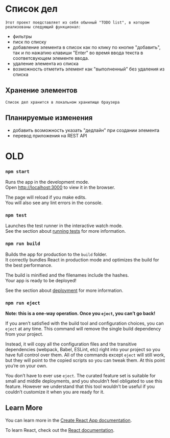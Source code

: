 # Список дел

    Этот проект поедставляет из себя обычный "TODO list", в котором реализованы следующий функционал:

- фильтры
- писк по списку
- добавление элемента в список как по клику по кнопке "добавить", так и по нажатию клавиши "Enter" во время ввода текста в соответсвующем элементе ввода.
- удаление элемента из списка
- возможность отметить элемент как "выполненный" без удаления из списка

## Хранение элементов

    Список дел хранится в локальном хранилище браузера

## Планируемые изменения
- добавить возможность указать "дедлайн" при создании элемента
- перевод приложения на REST API

# OLD
### `npm start`

Runs the app in the development mode.\
Open [http://localhost:3000](http://localhost:3000) to view it in the browser.

The page will reload if you make edits.\
You will also see any lint errors in the console.

### `npm test`

Launches the test runner in the interactive watch mode.\
See the section about [running tests](https://facebook.github.io/create-react-app/docs/running-tests) for more information.

### `npm run build`

Builds the app for production to the `build` folder.\
It correctly bundles React in production mode and optimizes the build for the best performance.

The build is minified and the filenames include the hashes.\
Your app is ready to be deployed!

See the section about [deployment](https://facebook.github.io/create-react-app/docs/deployment) for more information.

### `npm run eject`

**Note: this is a one-way operation. Once you `eject`, you can’t go back!**

If you aren’t satisfied with the build tool and configuration choices, you can `eject` at any time. This command will remove the single build dependency from your project.

Instead, it will copy all the configuration files and the transitive dependencies (webpack, Babel, ESLint, etc) right into your project so you have full control over them. All of the commands except `eject` will still work, but they will point to the copied scripts so you can tweak them. At this point you’re on your own.

You don’t have to ever use `eject`. The curated feature set is suitable for small and middle deployments, and you shouldn’t feel obligated to use this feature. However we understand that this tool wouldn’t be useful if you couldn’t customize it when you are ready for it.

## Learn More

You can learn more in the [Create React App documentation](https://facebook.github.io/create-react-app/docs/getting-started).

To learn React, check out the [React documentation](https://reactjs.org/).
